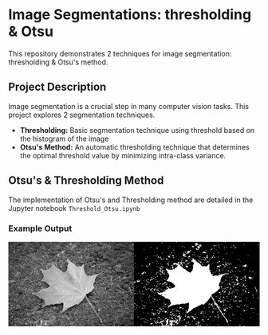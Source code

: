 # Image Segmentations: thresholding & Otsu
This repository demonstrates 2 techniques for image segmentation: thresholding & Otsu's method.

## Project Description

Image segmentation is a crucial step in many computer vision tasks. This project explores 2 segmentation techniques.

- **Thresholding:** Basic segmentation technique using threshold based on the histogram of the image
- **Otsu's Method:** An automatic thresholding technique that determines the optimal threshold value by minimizing intra-class variance.
 
## Otsu's & Thresholding Method
The implementation of Otsu's and Thresholding method are  detailed in the Jupyter notebook `Threshold_Otsu.ipynb`
### Example Output
![Otsu](/images/Otsu.png)
